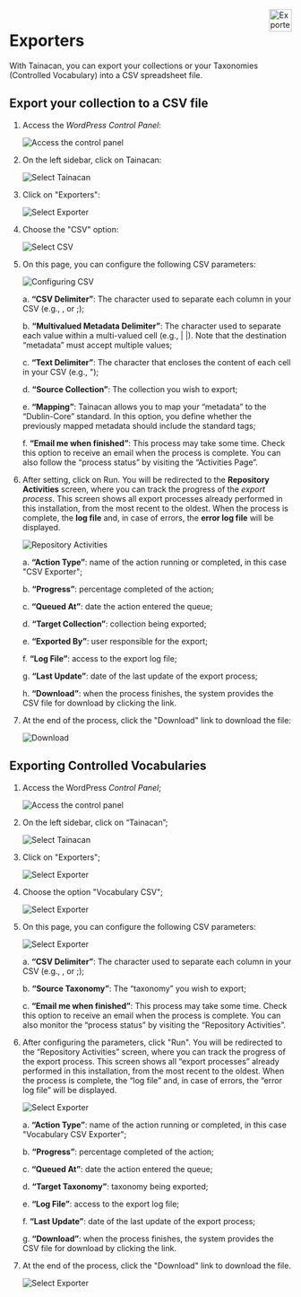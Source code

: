 <div style="float: right; margin-left: 1rem;">
	<img 
		alt="Exporters Icon" 
		src="_assets/images/icon_exporters.png"
		width="40"
		height="40">
</div>

# Exporters

With Tainacan, you can export your collections or your Taxonomies (Controlled Vocabulary) into a CSV spreadsheet file.

## Export your collection to a CSV file

1. Access the *WordPress Control Panel*:

   ![Access the control panel](\_assets\images\exportador_01.png)

2. On the left sidebar, click on Tainacan:

   ![Select Tainacan](\_assets\images\exportador_02.png)

3. Click on "Exporters":

   ![Select Exporter](\_assets\images\exportador_03.png)

4. Choose the "CSV" option:

   ![Select CSV](\_assets\images\exportador_04.png)

5. On this page, you can configure the following CSV parameters:

   ![Configuring CSV](\_assets\images\exportador_05.png)

   a. **“CSV Delimiter”**: The character used to separate each column in your CSV (e.g., , or ;);

   b. **“Multivalued Metadata Delimiter”**: The character used to separate each value within a multi-valued cell (e.g., | |). Note that the destination “metadata” must accept multiple values;

   c. **“Text Delimiter”**: The character that encloses the content of each cell in your CSV (e.g., ");

   d. **“Source Collection”**: The collection you wish to export;

   e. **“Mapping”**: Tainacan allows you to map your “metadata” to the “Dublin-Core” standard. In this option, you define whether the previously mapped metadata should include the standard tags;

   f. **“Email me when finished”**: This process may take some time. Check this option to receive an email when the process is complete. You can also follow the “process status” by visiting the “Activities Page”.

6. After setting, click on Run. You will be redirected to the **Repository Activities** screen, where you can track the progress of the *export process*. This screen shows all export processes already performed in this installation, from the most recent to the oldest. When the process is complete, the **log file** and, in case of errors, the **error log file** will be displayed.

   ![Repository Activities](\_assets\images\exportador_06.png)

   a. **“Action Type”**: name of the action running or completed, in this case "CSV Exporter";

   b. **“Progress”**: percentage completed of the action;

   c. **“Queued At”**: date the action entered the queue;

   d. **“Target Collection”**: collection being exported;

   e. **“Exported By”**: user responsible for the export;

   f. **“Log File”**: access to the export log file;

   g. **“Last Update”**: date of the last update of the export process;

   h. **“Download”**: when the process finishes, the system provides the CSV file for download by clicking the link.

7. At the end of the process, click the "Download" link to download the file:

   ![Download](\_assets\images\exportador_07.png)

## Exporting Controlled Vocabularies

1. Access the WordPress *Control Panel*;

   ![Access the control panel](\_assets\images\exportador_01.png)

2. On the left sidebar, click on “Tainacan”;

   ![Select Tainacan](\_assets\images\exportador_02.png)

3. Click on "Exporters";

   ![Select Exporter](\_assets\images\exportador_03.png)

4. Choose the option "Vocabulary CSV";

   ![Select Exporter](\_assets\images\exportador_116.png)

5. On this page, you can configure the following CSV parameters:

   ![Select Exporter](\_assets\images\exportador_117.png)

   a. **“CSV Delimiter”**: The character used to separate each column in your CSV (e.g., , or ;);

   b. **“Source Taxonomy”**: The “taxonomy” you wish to export;

   c. **“Email me when finished”**: This process may take some time. Check this option to receive an email when the process is complete. You can also monitor the “process status” by visiting the “Repository Activities”.

6. After configuring the parameters, click "Run". You will be redirected to the “Repository Activities” screen, where you can track the progress of the export process. This screen shows all “export processes” already performed in this installation, from the most recent to the oldest. When the process is complete, the “log file” and, in case of errors, the “error log file” will be displayed.

   ![Select Exporter](\_assets\images\exportador_118.png)

   a. **“Action Type”**: name of the action running or completed, in this case "Vocabulary CSV Exporter";

   b. **“Progress”**: percentage completed of the action;

   c. **“Queued At”**: date the action entered the queue;

   d. **“Target Taxonomy”**: taxonomy being exported;

   e. **“Log File”**: access to the export log file;

   f. **“Last Update”**: date of the last update of the export process;

   g. **“Download”**: when the process finishes, the system provides the CSV file for download by clicking the link.

7. At the end of the process, click the "Download" link to download the file.

   ![Select Exporter](\_assets\images\exportador_119.png)
